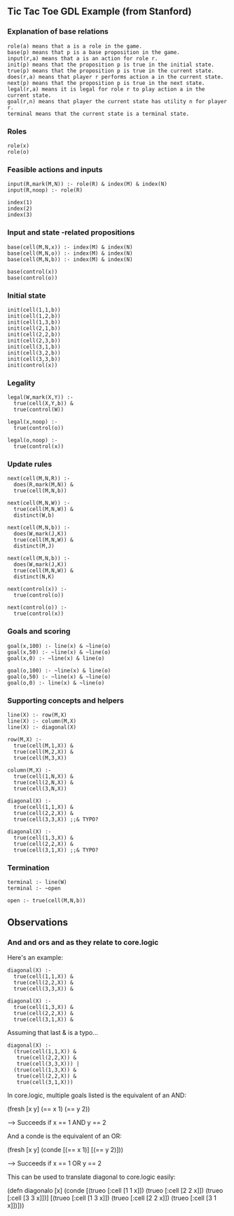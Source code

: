 ## Tic Tac Toe GDL Example (from Stanford)
### Explanation of base relations
    role(a) means that a is a role in the game.
    base(p) means that p is a base proposition in the game.
    input(r,a) means that a is an action for role r.
    init(p) means that the proposition p is true in the initial state.
    true(p) means that the proposition p is true in the current state.
    does(r,a) means that player r performs action a in the current state.
    next(p) means that the proposition p is true in the next state.
    legal(r,a) means it is legal for role r to play action a in the current state.
    goal(r,n) means that player the current state has utility n for player r.
    terminal means that the current state is a terminal state.

### Roles
    role(x)
    role(o)

### Feasible actions and inputs
    input(R,mark(M,N)) :- role(R) & index(M) & index(N)
    input(R,noop) :- role(R)

    index(1)
    index(2)
    index(3)

### Input and state -related propositions
    base(cell(M,N,x)) :- index(M) & index(N)
    base(cell(M,N,o)) :- index(M) & index(N)
    base(cell(M,N,b)) :- index(M) & index(N)

    base(control(x))
    base(control(o))

### Initial state
    init(cell(1,1,b))
    init(cell(1,2,b))
    init(cell(1,3,b))
    init(cell(2,1,b))
    init(cell(2,2,b))
    init(cell(2,3,b))
    init(cell(3,1,b))
    init(cell(3,2,b))
    init(cell(3,3,b))
    init(control(x))

### Legality
    legal(W,mark(X,Y)) :-
      true(cell(X,Y,b)) &
      true(control(W))

    legal(x,noop) :-
      true(control(o))

    legal(o,noop) :-
      true(control(x))

### Update rules
    next(cell(M,N,R)) :-
      does(R,mark(M,N)) &
      true(cell(M,N,b))

    next(cell(M,N,W)) :-
      true(cell(M,N,W)) &
      distinct(W,b)

    next(cell(M,N,b)) :-
      does(W,mark(J,K))
      true(cell(M,N,W)) &
      distinct(M,J)

    next(cell(M,N,b)) :-
      does(W,mark(J,K))
      true(cell(M,N,W)) &
      distinct(N,K)

    next(control(x)) :-
      true(control(o))

    next(control(o)) :-
      true(control(x))

### Goals and scoring
    goal(x,100) :- line(x) & ~line(o)
    goal(x,50) :- ~line(x) & ~line(o)
    goal(x,0) :- ~line(x) & line(o)

    goal(o,100) :- ~line(x) & line(o)
    goal(o,50) :- ~line(x) & ~line(o)
    goal(o,0) :- line(x) & ~line(o)

### Supporting concepts and helpers
    line(X) :- row(M,X)
    line(X) :- column(M,X)
    line(X) :- diagonal(X)

    row(M,X) :-
      true(cell(M,1,X)) &
      true(cell(M,2,X)) &
      true(cell(M,3,X))

    column(M,X) :-
      true(cell(1,N,X)) &
      true(cell(2,N,X)) &
      true(cell(3,N,X))

    diagonal(X) :-
      true(cell(1,1,X)) &
      true(cell(2,2,X)) &
      true(cell(3,3,X)) ;;& TYPO?

    diagonal(X) :-
      true(cell(1,3,X)) &
      true(cell(2,2,X)) &
      true(cell(3,1,X)) ;;& TYPO?

### Termination
    terminal :- line(W)
    terminal :- ~open

    open :- true(cell(M,N,b))

## Observations

### And and ors and as they relate to core.logic
Here's an example:

    diagonal(X) :-
      true(cell(1,1,X)) &
      true(cell(2,2,X)) &
      true(cell(3,3,X)) &

    diagonal(X) :-
      true(cell(1,3,X)) &
      true(cell(2,2,X)) &
      true(cell(3,1,X)) &

Assuming that last & is a typo...

    diagonal(X) :-
      (true(cell(1,1,X)) &
       true(cell(2,2,X)) &
       true(cell(3,3,X))) | 
      (true(cell(1,3,X)) &
       true(cell(2,2,X)) &
       true(cell(3,1,X)))

In core.logic, multiple goals listed is the equivalent of an AND:

   (fresh [x y] 
     (== x 1) 
     (== y 2))

--> Succeeds if x == 1 AND y == 2

And a conde is the equivalent of an OR:

   (fresh [x y]
     (conde
       [(== x 1)]
       [(== y 2)]))

--> Succeeds if x == 1 OR y == 2

This can be used to translate diagonal to core.logic easily:

   (defn diagonalo [x]
     (conde
       [(trueo [:cell [1 1 x]])
        (trueo [:cell [2 2 x]])
        (trueo [:cell [3 3 x]])]
       [(trueo [:cell [1 3 x]])
        (trueo [:cell [2 2 x]])
        (trueo [:cell [3 1 x]])]))
